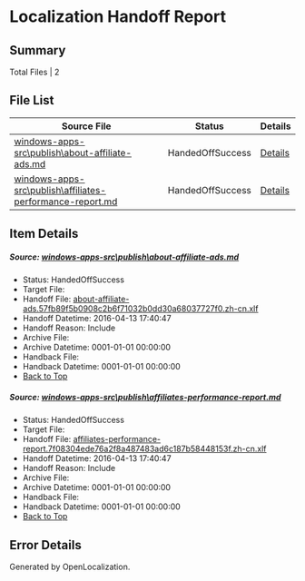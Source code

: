 # <a name='report-top'></a> Localization Handoff Report

## Summary
 Total Files | 2

## File List
 Source File | Status | Details 
 ----------- | ------ | ------- 
 [windows-apps-src\publish\about-affiliate-ads.md](https://github.com/Microsoft/windows-apps/blob/d795dadeed5702b7eec0ce5246d9589ba826f296/windows-apps-src/publish/about-affiliate-ads.md) | HandedOffSuccess | [Details](#b56706396d32ef16c33cd167d8ccabf5e3d9ef8c3362)
 [windows-apps-src\publish\affiliates-performance-report.md](https://github.com/Microsoft/windows-apps/blob/d795dadeed5702b7eec0ce5246d9589ba826f296/windows-apps-src/publish/affiliates-performance-report.md) | HandedOffSuccess | [Details](#a9c9e788e079d4c3f0881bd7c16e1fc76ede36c23369)

## Item Details
##### <a name='b56706396d32ef16c33cd167d8ccabf5e3d9ef8c3362'></a> Source: [windows-apps-src\publish\about-affiliate-ads.md](https://github.com/Microsoft/windows-apps/blob/d795dadeed5702b7eec0ce5246d9589ba826f296/windows-apps-src/publish/about-affiliate-ads.md)
* Status: HandedOffSuccess
* Target File: 
* Handoff File: [about-affiliate-ads.57fb89f5b0908c2b6f71032b0dd30a68037727f0.zh-cn.xlf](https://github.com/Microsoft/WDG.handoff/blob/31415e5867a2106588fbc9497da292df29a902b8/ol-handoff/Microsoft/windows-apps.zh-cn/master/about-affiliate-ads.57fb89f5b0908c2b6f71032b0dd30a68037727f0.zh-cn.xlf)
* Handoff Datetime: 2016-04-13 17:40:47
* Handoff Reason: Include
* Archive File: 
* Archive Datetime: 0001-01-01 00:00:00
* Handback File: 
* Handback Datetime: 0001-01-01 00:00:00
* [Back to Top](#report-top)

##### <a name='a9c9e788e079d4c3f0881bd7c16e1fc76ede36c23369'></a> Source: [windows-apps-src\publish\affiliates-performance-report.md](https://github.com/Microsoft/windows-apps/blob/d795dadeed5702b7eec0ce5246d9589ba826f296/windows-apps-src/publish/affiliates-performance-report.md)
* Status: HandedOffSuccess
* Target File: 
* Handoff File: [affiliates-performance-report.7f08304ede76a2f8a487483ad6c187b58448153f.zh-cn.xlf](https://github.com/Microsoft/WDG.handoff/blob/31415e5867a2106588fbc9497da292df29a902b8/ol-handoff/Microsoft/windows-apps.zh-cn/master/affiliates-performance-report.7f08304ede76a2f8a487483ad6c187b58448153f.zh-cn.xlf)
* Handoff Datetime: 2016-04-13 17:40:47
* Handoff Reason: Include
* Archive File: 
* Archive Datetime: 0001-01-01 00:00:00
* Handback File: 
* Handback Datetime: 0001-01-01 00:00:00
* [Back to Top](#report-top)


## Error Details

Generated by OpenLocalization.
